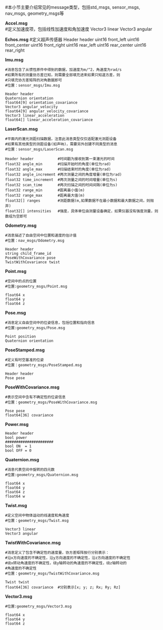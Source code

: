 #本小节主要介绍常见的message类型，包括std_msgs, sensor_msgs, nav_msgs, geometry_msgs等

**Accel.msg**  
    #定义加速度项，包括线性加速度和角加速度
    Vector3 linear
    Vector3 angular

**Echos.msg**
    #定义超声传感器
    Header header
    uint16 front_left
    uint16 front_center
    uint16 front_right
    uint16 rear_left
    uint16 rear_center
    uint16 rear_right

**Imu.msg**

    #消息包含了从惯性原件中得到的数据，加速度为m/^2，角速度为rad/s
    #如果所有的测量协方差已知，则需要全部填充进来如果只知道方差，则
    #只填充协方差矩阵的对角数据即可
    #位置：sensor_msgs/Imu.msg

    Header header
    Quaternion orientation
    float64[9] orientation_covariance
    Vector3 angular_velocity
    float64[9] angular_velocity_covariance
    Vector3 linear_acceleration
    float64[] linear_acceleration_covariance

**LaserScan.msg**

    #平面内的激光测距扫描数据，注意此消息类型仅仅适配激光测距设备
    #如果有其他类型的测距设备(如声呐)，需要另外创建不同类型的消息
    #位置：sensor_msgs/LaserScan.msg

    Header header			#时间戳为接收到第一束激光的时间
    float32 angle_min		#扫描开始时的角度(单位为rad)
    float32 angle_max		#扫描结束时的角度(单位为rad)
    float32 angle_increment	#两次测量之间的角度增量(单位为rad)
    float32 time_increment	#两次测量之间的时间增量(单位为s)
    float32 scan_time		#两次扫描之间的时间间隔(单位为s)
    float32 range_min		#距离最小值(m)
    float32 range_max		#距离最大值(m)
    float32[] ranges		#测距数据(m,如果数据不在最小数据和最大数据之间，则抛弃)
    float32[] intensities	#强度，具体单位由测量设备确定，如果仪器没有强度测量，则数组为空即可

**Odometry.msg**

    #消息描述了自由空间中位置和速度的估计值
    #位置：nav_msgs/Odometry.msg

    Header header
    string child_frame_id
    PoseWithCovariance pose
    TwistWithCovariance twist

**Point.msg**

    #空间中的点的位置
    #位置:geometry_msgs/Point.msg

    float64 x
    float64 y
    float64 z

**Pose.msg**

    #消息定义自由空间中的位姿信息，包括位置和指向信息
    #位置:geometry_msgs/Pose.msg

    Point position
    Quaternion orientation

**PoseStamped.msg**

    #定义有时空基准的位姿
    #位置：geometry_msgs/PoseStamped.msg

    Header header
    Pose pose

**PoseWithCovariance.msg**

    #表示空间中含有不确定性的位姿信息
    #位置：geometry_msgs/PoseWithCovariance.msg

    Pose pose
    float64[36] covariance

**Power.msg**

    Header header
    bool power
    ######################
    bool ON  = 1
    bool OFF = 0

**Quaternion.msg**

    #消息代表空间中旋转的四元数
    #位置:geometry_msgs/Quaternion.msg

    float64 x
    float64 y
    float64 z
    float64 w

**Twist.msg**

    #定义空间中物体运动的线速度和角速度
    #位置：geometry_msgs/Twist.msg

    Vector3 linear
    Vector3 angular

**TwistWithCovariance.msg**

    #消息定义了包含不确定性的速度量，协方差矩阵按行分别表示：
    #沿x方向速度的不确定性，沿y方向速度的不确定性，沿z方向速度的不确定性
    #绕x转动角速度的不确定性，绕y轴转动的角速度的不确定性，绕z轴转动的
    #角速度的不确定性
    #位置：geometry_msgs/TwistWithCovariance.msg

    Twist twist
    float64[36] covariance  #分别表示[x; y; z; Rx; Ry; Rz]

**Vector3.msg**

    #位置:geometry_msgs/Vector3.msg

    float64 x
    float64 y
    float64 z
